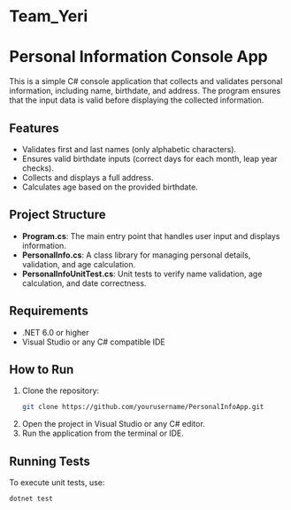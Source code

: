 # Team_Yeri
# Personal Information Console App  

This is a simple C# console application that collects and validates personal information, including name, birthdate, and address. The program ensures that the input data is valid before displaying the collected information.

## Features  
- Validates first and last names (only alphabetic characters).  
- Ensures valid birthdate inputs (correct days for each month, leap year checks).  
- Collects and displays a full address.  
- Calculates age based on the provided birthdate.  

## Project Structure  
- **Program.cs**: The main entry point that handles user input and displays information.  
- **PersonalInfo.cs**: A class library for managing personal details, validation, and age calculation.  
- **PersonalInfoUnitTest.cs**: Unit tests to verify name validation, age calculation, and date correctness.  

## Requirements  
- .NET 6.0 or higher  
- Visual Studio or any C# compatible IDE  

## How to Run  
1. Clone the repository:  
   ```sh
   git clone https://github.com/yourusername/PersonalInfoApp.git
   ```
2. Open the project in Visual Studio or any C# editor.  
3. Run the application from the terminal or IDE.  

## Running Tests  
To execute unit tests, use:  
```sh
dotnet test
```